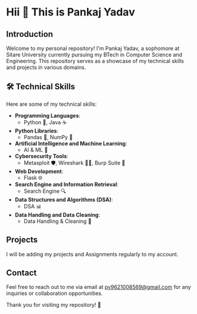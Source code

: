 # Hii 👋 This is Pankaj Yadav

## Introduction
Welcome to my personal repository! I'm Pankaj Yadav, a sophomore at Sitare University currently pursuing my BTech in Computer Science and Engineering. This repository serves as a showcase of my technical skills and projects in various domains.

## 🛠️ Technical Skills
Here are some of my technical skills:
- **Programming Languages**: 
    - Python 🐍, Java ☕
- **Python Libraries**: 
    - Pandas 🐼, NumPy 🔢
- **Artificial Intelligence and Machine Learning**: 
    - AI & ML 🤖
- **Cybersecurity Tools**: 
    - Metasploit 🛡️, Wireshark 🕵️‍♂️, Burp Suite 🔄
- **Web Development**: 
    - Flask 🌐
- **Search Engine and Information Retrieval**: 
    - Search Engine 🔍
- **Data Structures and Algorithms (DSA)**: 
    - DSA 📊
- **Data Handling and Data Cleaning**: 
    - Data Handling & Cleaning 🧹

## Projects
I will be adding my projects and Assignments regularly to my account.

## Contact
Feel free to reach out to me via email at [py9621008569@gmail.com](mailto:pankaj.yadav@example.com) for any inquiries or collaboration opportunities.

Thank you for visiting my repository! 🚀
